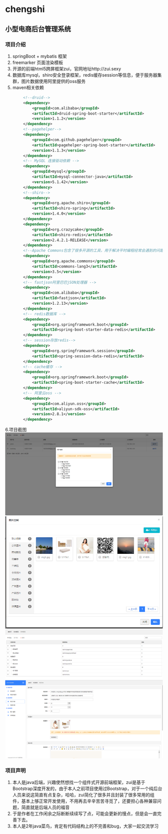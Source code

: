 # chengshi
## 小型电商后台管理系统
### 项目介绍
1. springBoot + mybatis 框架
2. freemarker 页面渲染模板
3. 开源的前端html5跨屏框架zui，官网地址http://zui.sexy
4. 数据库mysql，shiro安全登录框架，redis缓存session等信息，便于服务器集群，图片数据使用阿里提供的oss服务
5. maven相关依赖
``` xml
        <!--druid-->
        <dependency>
            <groupId>com.alibaba</groupId>
            <artifactId>druid-spring-boot-starter</artifactId>
            <version>1.1.2</version>
        </dependency>
        <!--pagehelper-->
        <dependency>
            <groupId>com.github.pagehelper</groupId>
            <artifactId>pagehelper-spring-boot-starter</artifactId>
            <version>1.1.3</version>
        </dependency>
        <!-- MySQL 连接驱动依赖 -->
        <dependency>
            <groupId>mysql</groupId>
            <artifactId>mysql-connector-java</artifactId>
            <version>5.1.42</version>
        </dependency>
        <!--shiro-->
        <dependency>
            <groupId>org.apache.shiro</groupId>
            <artifactId>shiro-spring</artifactId>
            <version>1.4.0</version>
        </dependency>
        <dependency>
            <groupId>org.crazycake</groupId>
            <artifactId>shiro-redis</artifactId>
            <version>2.4.2.1-RELEASE</version>
        </dependency>
        <!--Apache Commons包含了很多开源的工具，用于解决平时编程经常会遇到的问题，减少重复劳动。 -->
        <dependency>
            <groupId>org.apache.commons</groupId>
            <artifactId>commons-lang3</artifactId>
            <version>3.5</version>
        </dependency>
        <!-- fastjson阿里巴巴jSON处理器 -->
        <dependency>
            <groupId>com.alibaba</groupId>
            <artifactId>fastjson</artifactId>
            <version>1.2.13</version>
        </dependency>
        <!-- redis数据库 -->
        <dependency>
            <groupId>org.springframework.boot</groupId>
            <artifactId>spring-boot-starter-data-redis</artifactId>
        </dependency>
        <!-- session存放redis-->
        <dependency>
            <groupId>org.springframework.session</groupId>
            <artifactId>spring-session-data-redis</artifactId>
        </dependency>
        <!-- cache缓存 -->
        <dependency>
            <groupId>org.springframework.boot</groupId>
            <artifactId>spring-boot-starter-cache</artifactId>
        </dependency>
        <!-- 阿里云oss -->
        <dependency>
            <groupId>com.aliyun.oss</groupId>
            <artifactId>aliyun-sdk-oss</artifactId>
            <version>2.8.1</version>
        </dependency>
```
 6.项目截图
 ![截图1](/intro/screenshot1.png)
 ![截图2](/intro/screenshot2.png)
 ![截图3](/intro/screenshot3.png)
 ![截图4](/intro/screenshot4.png)
 
### 项目声明
1. 本人是java后端，兴趣使然想找一个组件式开源前端框架，zui是基于Bootstrap深度开发的，由于本人之前项目使用过Bootstrap，对于一个纯后台人员来说这简直有点复杂，哈哈，zui简化了很多并且封装了很多常用的组件，基本上够正常开发使用，不用再去辛辛苦苦寻觅了，还要担心各种兼容问题，简直就是后端人员的福音
2. 于是作者在工作闲余之际断断续续写了点，可能会更新的慢点，但是会一直完善下去。
3. 本人是2年java菜鸟，肯定有代码结构上的不完善和bug，大家一起交流学习
